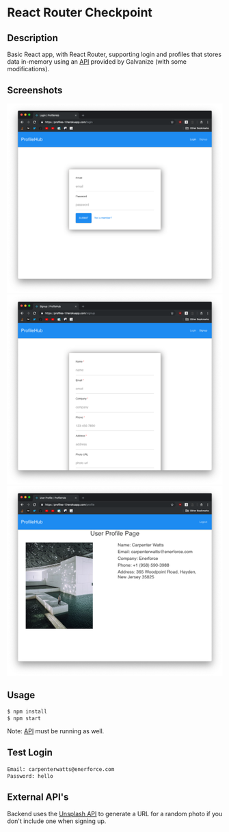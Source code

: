 # React Router Checkpoint

## Description
Basic React app, with React Router, supporting login and profiles that stores data in-memory using an [API](https://github.com/JBallin/g-api) provided by Galvanize (with some modifications).

## Screenshots
![login](screenshots/1_login.png?raw=true "login")
![signup](screenshots/2_signup.png?raw=true "signup")
![profile](screenshots/3_profile.png?raw=true "profile")

## Usage
```shell
$ npm install
$ npm start
```

Note: [API](https://github.com/JBallin/g-api) must be running as well.

## Test Login
```
Email: carpenterwatts@enerforce.com
Password: hello
```

## External API's
Backend uses the [Unsplash API](https://unsplash.com/developers) to generate a URL for a random photo if you don't include one when signing up.
